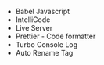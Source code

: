 - Babel Javascript
- IntelliCode
- Live Server
- Prettier - Code formatter
- Turbo Console Log
- Auto Rename Tag
